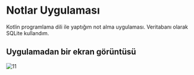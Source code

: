 # Notlar Uygulaması

Kotlin programlama dili ile yaptığım not alma uygulaması. Veritabanı olarak SQLite kullandım.

## Uygulamadan bir ekran görüntüsü

![11](https://github.com/abdullah-aydogan/NotlarKotlin/assets/117303457/2fe7fa04-c709-455d-ae6b-f68c53845b5a)
